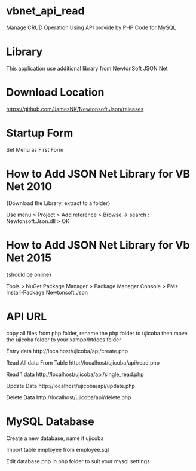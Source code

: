 # vbnet_api_read
Manage CRUD Operation Using API provide by PHP Code for MySQL
# Library
This application use additional library from NewtonSoft JSON Net 
# Download Location
  https://github.com/JamesNK/Newtonsoft.Json/releases
# Startup Form
  Set Menu as First Form
# How to Add JSON Net Library for VB Net 2010
  {Download the Library, extract to a folder}
  
  Use menu > Project > Add reference > Browse -> search : Newtonsoft.Json.dll > OK
# How to Add JSON Net Library for Vb Net 2015
  {should be online}
  
  Tools > NuGet Package Manager > Package Manager Console >
  PM> Install-Package Newtonsoft.Json
  
# API URL
  copy all files from php folder, rename the php folder to ujicoba then move the ujicoba folder to your xampp/htdocs folder
  
  
  
  Entry data
  http://localhost/ujicoba/api/create.php
  
  Read All data From Table
  http://localhost/ujicoba/api/read.php
  
  Read 1 data
  http://localhost/ujicoba/api/single_read.php
  
  Update Data
  http://localhost/ujicoba/api/update.php
  
  Delete Data
  http://localhost/ujicoba/api/delete.php
  
 # MySQL Database
   Create a new database, name it ujicoba
   
   Import table employee from employee.sql
   
   Edit database.php in php folder to suit your mysql settings
